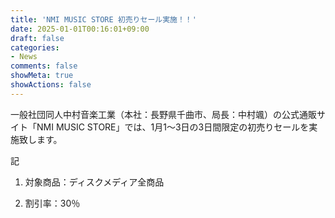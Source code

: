 ```yaml
---
title: 'NMI MUSIC STORE 初売りセール実施！！'
date: 2025-01-01T00:16:01+09:00
draft: false
categories:
- News
comments: false
showMeta: true
showActions: false
---
```


一般社団同人中村音楽工業（本社：長野県千曲市、局長：中村颯）の公式通販サイト「NMI MUSIC STORE」では、1月1～3日の3日間限定の初売りセールを実施致します。

記

1. 対象商品：ディスクメディア全商品

2. 割引率：30％
